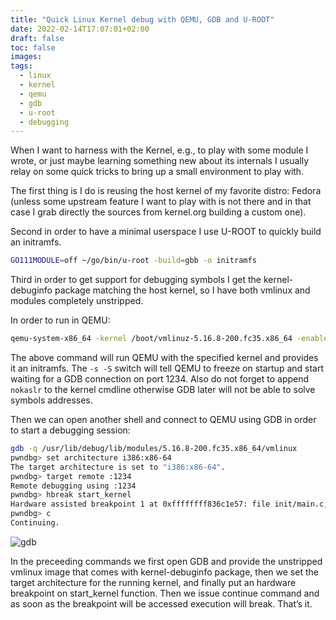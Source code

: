 ```yaml
---
title: "Quick Linux Kernel debug with QEMU, GDB and U-ROOT"
date: 2022-02-14T17:07:01+02:00
draft: false
toc: false
images:
tags:
  - linux
  - kernel
  - qemu
  - gdb
  - u-root
  - debugging
---
```


When I want to harness with the Kernel, e.g., to play with some module I wrote, or just maybe learning something new about its internals I usually relay on some quick tricks to bring up a small environment to play with.

The first thing is I do is reusing the host kernel of my favorite distro: Fedora (unless some upstream feature I want to play with is not there and in that case I grab directly the sources from kernel.org building a custom one).

Second in order to have a minimal userspace I use U-ROOT to quickly build an initramfs.

```bash
GO111MODULE=off ~/go/bin/u-root -build=gbb -o initramfs
```

Third in order to get support for debugging symbols I get the kernel-debuginfo package matching the host kernel, so I have both vmlinux and modules completely unstripped.

In order to run in QEMU:

```bash
qemu-system-x86_64 -kernel /boot/vmlinuz-5.16.8-200.fc35.x86_64 -enable-kvm -smp 2 -m 2048M -s -S -initrd initramfs -append "nokaslr"
```

The above command will run QEMU with the specified kernel and provides it an initramfs. The `-s -S` switch will tell QEMU to freeze on startup and start waiting for a GDB connection on port 1234. Also do not forget to append `nokaslr` to the kernel cmdline otherwise GDB later will not be able to solve symbols addresses.

Then we can open another shell and connect to QEMU using GDB in order to start a debugging session:

```bash
gdb -q /usr/lib/debug/lib/modules/5.16.8-200.fc35.x86_64/vmlinux
pwndbg> set architecture i386:x86-64
The target architecture is set to "i386:x86-64".
pwndbg> target remote :1234
Remote debugging using :1234
pwndbg> hbreak start_kernel
Hardware assisted breakpoint 1 at 0xffffffff836c1e57: file init/main.c, line 925.
pwndbg> c
Continuing.
```

![gdb](/kernel_debugging.webp)

In the preceeding commands we first open GDB and provide the unstripped vmlinux image that comes with kernel-debuginfo package, then we set the target architecture for the running kernel, and finally put an hardware breakpoint on start_kernel function. Then we issue continue command and as soon as the breakpoint will be accessed execution will break. That’s it.
